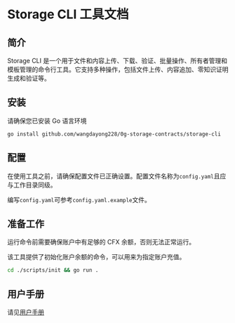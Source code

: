 # Storage CLI 工具文档

## 简介

Storage CLI 是一个用于文件和内容上传、下载、验证、批量操作、所有者管理和模板管理的命令行工具。它支持多种操作，包括文件上传、内容追加、零知识证明生成和验证等。

## 安装

请确保您已安装 Go 语言环境

```sh
go install github.com/wangdayong228/0g-storage-contracts/storage-cli
```

## 配置

在使用工具之前，请确保配置文件已正确设置。配置文件名称为`config.yaml`且应与工作目录同级。

编写`config.yaml`可参考`config.yaml.example`文件。

## 准备工作

运行命令前需要确保账户中有足够的 CFX 余额，否则无法正常运行。

该工具提供了初始化账户余额的命令，可以用来为指定账户充值。
```sh
cd ./scripts/init && go run .
```

## 用户手册
请见[用户手册](./doc/guide.md)